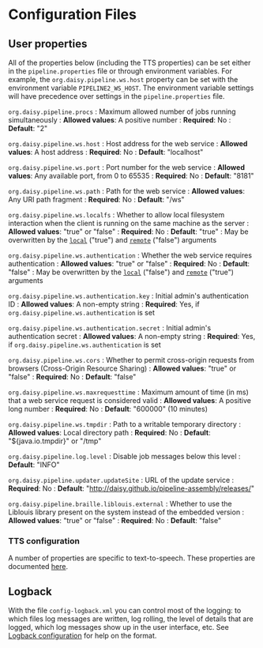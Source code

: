 # Configuration Files

## User properties

All of the properties below (including the TTS properties) can be set
either in the `pipeline.properties` file or through environment
variables. For example, the `org.daisy.pipeline.ws.host` property can
be set with the environment variable `PIPELINE2_WS_HOST`. The
environment variable settings will have precedence over settings in
the `pipeline.properties` file.


`org.daisy.pipeline.procs`
: Maximum allowed number of jobs running simultaneously
: **Allowed values**: A positive number
: **Required**: No
: **Default**: "2"

`org.daisy.pipeline.ws.host`
: Host address for the web service
: **Allowed values**: A host address
: **Required**: No
: **Default**: "localhost"

`org.daisy.pipeline.ws.port`
: Port number for the web service
: **Allowed values**: Any available port, from 0 to 65535
: **Required**: No
: **Default**: "8181"

`org.daisy.pipeline.ws.path`
: Path for the web service
: **Allowed values**: Any URI path fragment
: **Required**: No
: **Default**: "/ws"

`org.daisy.pipeline.ws.localfs`
: Whether to allow local filesystem interaction when the client is
  running on the same machine as the server
: **Allowed values**: "true" or "false"
: **Required**: No
: **Default**: "true"
: May be overwritten by the
  [`local`](Pipeline-as-Service#arguments-for-pipeline2-executable) ("true")
  and [`remote`](Pipeline-as-Service#arguments-for-pipeline2-executable) ("false")
  arguments

`org.daisy.pipeline.ws.authentication`
: Whether the web service requires authentication
: **Allowed values**: "true" or "false"
: **Required**: No
: **Default**: "false"
: May be overwritten by the
  [`local`](Pipeline-as-Service#arguments-for-pipeline2-executable) ("false")
  and [`remote`](Pipeline-as-Service#arguments-for-pipeline2-executable) ("true")
  arguments

`org.daisy.pipeline.ws.authentication.key`
: Initial admin's authentication ID
: **Allowed values**: A non-empty string
: **Required**: Yes, if `org.daisy.pipeline.ws.authentication` is set

`org.daisy.pipeline.ws.authentication.secret`
: Initial admin's authentication secret
: **Allowed values**: A non-empty string
: **Required**: Yes, if `org.daisy.pipeline.ws.authentication` is set

<!--
`org.daisy.pipeline.ws.ssl`
: Makes the web service use the secure socket layer
: **Allowed values**: "true" or "false"
: **Required**: No
: **Default**: "false"

`org.daisy.pipeline.ws.ssl.keystore`
: Path to the SSL keystore file
: **Allowed values**: Local file path
: **Required**: Yes, if `org.daisy.pipeline.ws.ssl` is set

`org.daisy.pipeline.ws.ssl.keystorepassword`
: Keystore file password
: **Allowed values**: A non-empty string
: **Required**: Yes, if `org.daisy.pipeline.ws.ssl` is set

`org.daisy.pipeline.ws.ssl.keypassword`
: Key password
: **Allowed values**: A non-empty string
: **Required**: Yes, if `org.daisy.pipeline.ws.ssl` is set
-->

`org.daisy.pipeline.ws.cors`
: Whether to permit cross-origin requests from browsers (Cross-Origin Resource Sharing)
: **Allowed values**: "true" or "false"
: **Required**: No
: **Default**: "false"

`org.daisy.pipeline.ws.maxrequesttime`
: Maximum amount of time (in ms) that a web service request is considered valid
: **Allowed values**: A positive long number
: **Required**: No
: **Default**: "600000" (10 minutes)

`org.daisy.pipeline.ws.tmpdir`
: Path to a writable temporary directory
: **Allowed values**: Local directory path
: **Required**: No
: **Default**: "${java.io.tmpdir}" or "/tmp"

`org.daisy.pipeline.log.level`
: Disable job messages below this level
: **Default**: "INFO"

`org.daisy.pipeline.updater.updateSite`
: URL of the update service
: **Required**: No
: **Default**: "http://daisy.github.io/pipeline-assembly/releases/"

`org.daisy.pipeline.braille.liblouis.external`
: Whether to use the Liblouis library present on the system instead of the embedded version
: **Allowed values**: "true" or "false"
: **Required**: No
: **Default**: "false"

### TTS configuration

A number of properties are specific to text-to-speech. These
properties are documented
[here](http://daisy.github.io/pipeline/Get-Help/User-Guide/Text-To-Speech/).

<!--

The following are used in persistence-mysql but persistence-mysql is not included

`org.daisy.pipeline.persistence.url`
: Database connection URL
: **Allowed values**: A JDBC url
: **Required**: No
: **Default**: "jdbc:mysql://localhost:3306/daisy_pipeline"

`org.daisy.pipeline.persistence.user`
: Database user
: **Allowed values**: A non-empty string
: **Required**: Yes

`org.daisy.pipeline.persistence.password`
: Database password
: **Allowed values**: A non-empty string
: **Required**: Yes

-->

## Logback

With the file `config-logback.xml` you can control most of the
logging: to which files log messages are written, log rolling, the
level of details that are logged, which log messages show up in the
user interface, etc. See
[Logback configuration](http://logback.qos.ch/manual/configuration.html)
for help on the format.
